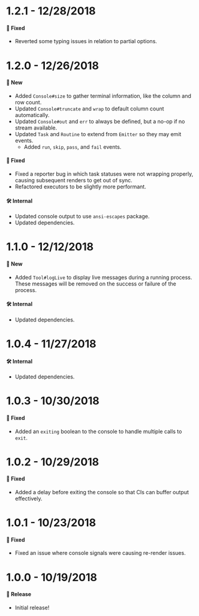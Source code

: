 # 1.2.1 - 12/28/2018

#### 🐞 Fixed

- Reverted some typing issues in relation to partial options.

# 1.2.0 - 12/26/2018

#### 🚀 New

- Added `Console#size` to gather terminal information, like the column and row count.
- Updated `Console#truncate` and `wrap` to default column count automatically.
- Updated `Console#out` and `err` to always be defined, but a no-op if no stream available.
- Updated `Task` and `Routine` to extend from `Emitter` so they may emit events.
  - Added `run`, `skip`, `pass`, and `fail` events.

#### 🐞 Fixed

- Fixed a reporter bug in which task statuses were not wrapping properly, causing subsequent renders
  to get out of sync.
- Refactored executors to be slightly more performant.

#### 🛠 Internal

- Updated console output to use `ansi-escapes` package.
- Updated dependencies.

# 1.1.0 - 12/12/2018

#### 🚀 New

- Added `Tool#logLive` to display live messages during a running process. These messages will be
  removed on the success or failure of the process.

#### 🛠 Internal

- Updated dependencies.

# 1.0.4 - 11/27/2018

#### 🛠 Internal

- Updated dependencies.

# 1.0.3 - 10/30/2018

#### 🐞 Fixed

- Added an `exiting` boolean to the console to handle multiple calls to `exit`.

# 1.0.2 - 10/29/2018

#### 🐞 Fixed

- Added a delay before exiting the console so that CIs can buffer output effectively.

# 1.0.1 - 10/23/2018

#### 🐞 Fixed

- Fixed an issue where console signals were causing re-render issues.

# 1.0.0 - 10/19/2018

#### 🎉 Release

- Initial release!
